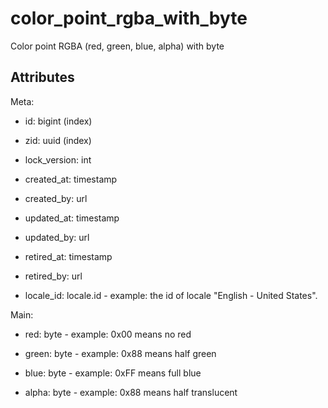 # color_point_rgba_with_byte

Color point RGBA (red, green, blue, alpha) with byte


## Attributes

Meta:

* id: bigint (index)

* zid: uuid (index)

* lock_version: int

* created_at: timestamp

* created_by: url

* updated_at: timestamp

* updated_by: url

* retired_at: timestamp

* retired_by: url

* locale_id: locale.id - example: the id of locale "English - United States".

Main:

* red: byte - example: 0x00 means no red

* green: byte - example: 0x88 means half green

* blue: byte - example: 0xFF means full blue

* alpha: byte - example: 0x88 means half translucent

